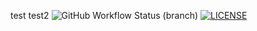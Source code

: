 test
test2
![GitHub Workflow Status (branch)](https://img.shields.io/github/actions/workflow/status/nutellayan/Unit1/main.yml?branch=master)
[![LICENSE](https://img.shields.io/github/license/nutellayan/Unit1.svg?style=flat-square)](https://github.com/nutellayan/Unit1/blob/master/LICENSE)